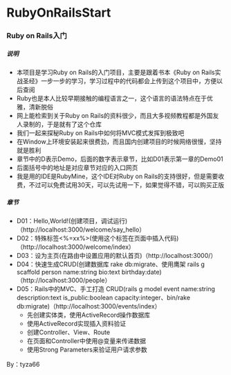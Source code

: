 # RubyOnRailsStart
### Ruby on Rails入门
##### 说明
- 本项目是学习Ruby on Rails的入门项目，主要是跟着书本《Ruby on Rails实战圣经》一步一步的学习，学习过程中的代码都会上传到这个项目中，方便以后查阅
- Ruby也是本人比较早期接触的编程语言之一，这个语言的语法特点在于优雅，清新脱俗
- 网上能检索到关于Ruby on Rails的资料很少，而且大多视频教程都是外国友人录制的，于是就有了这个仓库
- 我们一起来探秘Ruby on Rails中如何将MVC模式发挥到极致吧
- 在Window上环境安装起来很费劲，而且国内创建项目的时候网络很慢，坚持就是胜利
- 章节中的D表示Demo，后面的数字表示章节，比如D01表示第一章的Demo01
- 后面括号中的地址是对应章节对应的入口网页
- 我是用的IDE是RubyMine，这个IDE对Ruby on Rails的支持很好，但是需要收费，不过可以免费试用30天，可以先试用一下，如果觉得不错，可以购买正版

##### 章节
- D01：Hello,World!(创建项目，调试运行)（http://localhost:3000/welcome/say_hello）
- D02：特殊标签\<%=xx%>(使用这个标签在页面中插入代码)（http://localhost:3000/welcome/index）
- D03：设为主页(在路由中设置应用的默认首页)（http://localhost:3000/）
- D04：快速生成CRUD(创建数据库 rake db:migrate、使用鹰架 rails g scaffold person name:string bio:text birthday:date)（http://localhost:3000/people）
- D05：Rails中的MVC、手工打造 CRUD(rails g model event name:string description:text is_public:boolean capacity:integer、bin/rake db:migrate)（http://localhost:3000/events/index）
    - 先创建实体类，使用ActiveRecord操作数据库
    - 使用ActiveRecord实现插入资料验证
    - 创建Controller、View、Route
    - 在页面和Controller中使用@变量来传递数据
    - 使用Strong Parameters来验证用户请求参数

By：tyza66
